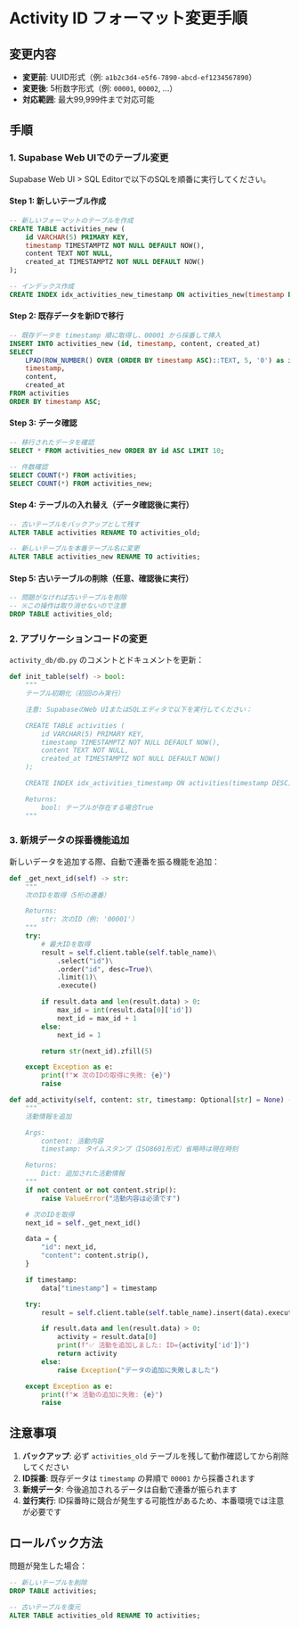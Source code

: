 # Activity ID フォーマット変更手順

## 変更内容
- **変更前**: UUID形式（例: `a1b2c3d4-e5f6-7890-abcd-ef1234567890`）
- **変更後**: 5桁数字形式（例: `00001`, `00002`, ...）
- **対応範囲**: 最大99,999件まで対応可能

## 手順

### 1. Supabase Web UIでのテーブル変更

Supabase Web UI > SQL Editorで以下のSQLを順番に実行してください。

#### Step 1: 新しいテーブル作成

```sql
-- 新しいフォーマットのテーブルを作成
CREATE TABLE activities_new (
    id VARCHAR(5) PRIMARY KEY,
    timestamp TIMESTAMPTZ NOT NULL DEFAULT NOW(),
    content TEXT NOT NULL,
    created_at TIMESTAMPTZ NOT NULL DEFAULT NOW()
);

-- インデックス作成
CREATE INDEX idx_activities_new_timestamp ON activities_new(timestamp DESC);
```

#### Step 2: 既存データを新IDで移行

```sql
-- 既存データを timestamp 順に取得し、00001 から採番して挿入
INSERT INTO activities_new (id, timestamp, content, created_at)
SELECT
    LPAD(ROW_NUMBER() OVER (ORDER BY timestamp ASC)::TEXT, 5, '0') as id,
    timestamp,
    content,
    created_at
FROM activities
ORDER BY timestamp ASC;
```

#### Step 3: データ確認

```sql
-- 移行されたデータを確認
SELECT * FROM activities_new ORDER BY id ASC LIMIT 10;

-- 件数確認
SELECT COUNT(*) FROM activities;
SELECT COUNT(*) FROM activities_new;
```

#### Step 4: テーブルの入れ替え（データ確認後に実行）

```sql
-- 古いテーブルをバックアップとして残す
ALTER TABLE activities RENAME TO activities_old;

-- 新しいテーブルを本番テーブル名に変更
ALTER TABLE activities_new RENAME TO activities;
```

#### Step 5: 古いテーブルの削除（任意、確認後に実行）

```sql
-- 問題がなければ古いテーブルを削除
-- ※この操作は取り消せないので注意
DROP TABLE activities_old;
```

### 2. アプリケーションコードの変更

`activity_db/db.py` のコメントとドキュメントを更新：

```python
def init_table(self) -> bool:
    """
    テーブル初期化（初回のみ実行）

    注意: SupabaseのWeb UIまたはSQLエディタで以下を実行してください：

    CREATE TABLE activities (
        id VARCHAR(5) PRIMARY KEY,
        timestamp TIMESTAMPTZ NOT NULL DEFAULT NOW(),
        content TEXT NOT NULL,
        created_at TIMESTAMPTZ NOT NULL DEFAULT NOW()
    );

    CREATE INDEX idx_activities_timestamp ON activities(timestamp DESC);

    Returns:
        bool: テーブルが存在する場合True
    """
```

### 3. 新規データの採番機能追加

新しいデータを追加する際、自動で連番を振る機能を追加：

```python
def _get_next_id(self) -> str:
    """
    次のIDを取得（5桁の連番）

    Returns:
        str: 次のID（例: '00001'）
    """
    try:
        # 最大IDを取得
        result = self.client.table(self.table_name)\
            .select("id")\
            .order("id", desc=True)\
            .limit(1)\
            .execute()

        if result.data and len(result.data) > 0:
            max_id = int(result.data[0]['id'])
            next_id = max_id + 1
        else:
            next_id = 1

        return str(next_id).zfill(5)

    except Exception as e:
        print(f"❌ 次のIDの取得に失敗: {e}")
        raise

def add_activity(self, content: str, timestamp: Optional[str] = None) -> Dict:
    """
    活動情報を追加

    Args:
        content: 活動内容
        timestamp: タイムスタンプ（ISO8601形式）省略時は現在時刻

    Returns:
        Dict: 追加された活動情報
    """
    if not content or not content.strip():
        raise ValueError("活動内容は必須です")

    # 次のIDを取得
    next_id = self._get_next_id()

    data = {
        "id": next_id,
        "content": content.strip(),
    }

    if timestamp:
        data["timestamp"] = timestamp

    try:
        result = self.client.table(self.table_name).insert(data).execute()

        if result.data and len(result.data) > 0:
            activity = result.data[0]
            print(f"✅ 活動を追加しました: ID={activity['id']}")
            return activity
        else:
            raise Exception("データの追加に失敗しました")

    except Exception as e:
        print(f"❌ 活動の追加に失敗: {e}")
        raise
```

## 注意事項

1. **バックアップ**: 必ず `activities_old` テーブルを残して動作確認してから削除してください
2. **ID採番**: 既存データは `timestamp` の昇順で `00001` から採番されます
3. **新規データ**: 今後追加されるデータは自動で連番が振られます
4. **並行実行**: ID採番時に競合が発生する可能性があるため、本番環境では注意が必要です

## ロールバック方法

問題が発生した場合：

```sql
-- 新しいテーブルを削除
DROP TABLE activities;

-- 古いテーブルを復元
ALTER TABLE activities_old RENAME TO activities;
```
